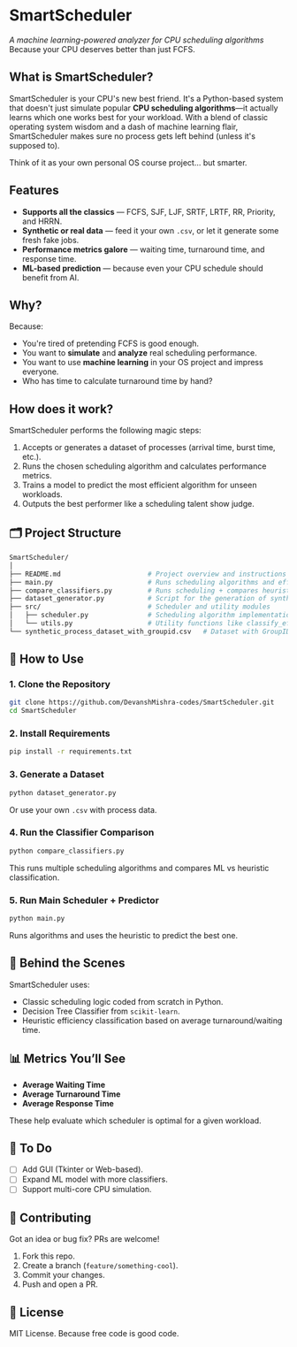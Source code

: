 # SmartScheduler  
*A machine learning-powered analyzer for CPU scheduling algorithms*  
Because your CPU deserves better than just FCFS.

## What is SmartScheduler?

SmartScheduler is your CPU's new best friend. It's a Python-based system that doesn't just simulate popular **CPU scheduling algorithms**—it actually learns which one works best for your workload. With a blend of classic operating system wisdom and a dash of machine learning flair, SmartScheduler makes sure no process gets left behind (unless it's supposed to).

Think of it as your own personal OS course project... but smarter.

## Features

- **Supports all the classics** — FCFS, SJF, LJF, SRTF, LRTF, RR, Priority, and HRRN.
- **Synthetic or real data** — feed it your own `.csv`, or let it generate some fresh fake jobs.
- **Performance metrics galore** — waiting time, turnaround time, and response time.
- **ML-based prediction** — because even your CPU schedule should benefit from AI.

## Why?

Because:
- You're tired of pretending FCFS is good enough.
- You want to **simulate** and **analyze** real scheduling performance.
- You want to use **machine learning** in your OS project and impress everyone.
- Who has time to calculate turnaround time by hand?

## How does it work?

SmartScheduler performs the following magic steps:

1. Accepts or generates a dataset of processes (arrival time, burst time, etc.).
2. Runs the chosen scheduling algorithm and calculates performance metrics.
3. Trains a model to predict the most efficient algorithm for unseen workloads.
4. Outputs the best performer like a scheduling talent show judge.

## 🗂️ Project Structure

```bash
SmartScheduler/
│
├── README.md                      # Project overview and instructions
├── main.py                        # Runs scheduling algorithms and efficiency classification (heuristic only)
├── compare_classifiers.py         # Runs scheduling + compares heuristic classification with Decision Tree ML model
├── dataset_generator.py           # Script for the generation of synthetic dataset
├── src/                           # Scheduler and utility modules
│   ├── scheduler.py               # Scheduling algorithm implementations
│   └── utils.py                   # Utility functions like classify_efficiency  
└── synthetic_process_dataset_with_groupid.csv   # Dataset with GroupID column for ML training/testing
```

## 🔧 How to Use

### 1. Clone the Repository

```bash
git clone https://github.com/DevanshMishra-codes/SmartScheduler.git
cd SmartScheduler
```

### 2. Install Requirements

```bash
pip install -r requirements.txt
```

### 3. Generate a Dataset

```bash
python dataset_generator.py
```

Or use your own `.csv` with process data.

### 4. Run the Classifier Comparison

```bash
python compare_classifiers.py
```

This runs multiple scheduling algorithms and compares ML vs heuristic classification.

### 5. Run Main Scheduler + Predictor

```bash
python main.py
```

Runs algorithms and uses the heuristic to predict the best one.

## 🧠 Behind the Scenes

SmartScheduler uses:
- Classic scheduling logic coded from scratch in Python.
- Decision Tree Classifier from `scikit-learn`.
- Heuristic efficiency classification based on average turnaround/waiting time.

## 📊 Metrics You’ll See

- **Average Waiting Time**
- **Average Turnaround Time**
- **Average Response Time**

These help evaluate which scheduler is optimal for a given workload.

## 📌 To Do

- [ ] Add GUI (Tkinter or Web-based).
- [ ] Expand ML model with more classifiers.
- [ ] Support multi-core CPU simulation.

## 🤝 Contributing

Got an idea or bug fix? PRs are welcome!

1. Fork this repo.
2. Create a branch (`feature/something-cool`).
3. Commit your changes.
4. Push and open a PR.

## 📜 License

MIT License. Because free code is good code.
